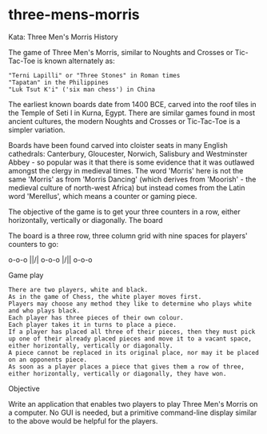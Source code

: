 # three-mens-morris

Kata: Three Men's Morris
History

The game of Three Men's Morris, similar to Noughts and Crosses or Tic-Tac-Toe is known alternately as:

    "Terni Lapilli" or "Three Stones" in Roman times
    "Tapatan" in the Philippines
    "Luk Tsut K'i" ('six man chess') in China

The earliest known boards date from 1400 BCE, carved into the roof tiles in the Temple of Seti I in Kurna, Egypt. There are similar games found in most ancient cultures, the modern Noughts and Crosses or Tic-Tac-Toe is a simpler variation.

Boards have been found carved into cloister seats in many English cathedrals: Canterbury, Gloucester, Norwich, Salisbury and Westminster Abbey - so popular was it that there is some evidence that it was outlawed amongst the clergy in medieval times. The word 'Morris' here is not the same 'Morris' as from 'Morris Dancing' (which derives from 'Moorish' - the medieval culture of north-west Africa) but instead comes from the Latin word 'Merellus', which means a counter or gaming piece.

The objective of the game is to get your three counters in a row, either horizontally, vertically or diagonally.
The board

The board is a three row, three column grid with nine spaces for players' counters to go:

o-o-o
|\|/|
o-o-o
|/|\|
o-o-o

Game play

    There are two players, white and black.
    As in the game of Chess, the white player moves first.
    Players may choose any method they like to determine who plays white and who plays black.
    Each player has three pieces of their own colour.
    Each player takes it in turns to place a piece.
    If a player has placed all three of their pieces, then they must pick up one of their already placed pieces and move it to a vacant space, either horizontally, vertically or diagonally.
    A piece cannot be replaced in its original place, nor may it be placed on an opponents piece.
    As soon as a player places a piece that gives them a row of three, either horizontally, vertically or diagonally, they have won.

Objective

Write an application that enables two players to play Three Men's Morris on a computer. No GUI is needed, but a primitive command-line display similar to the above would be helpful for the players.
